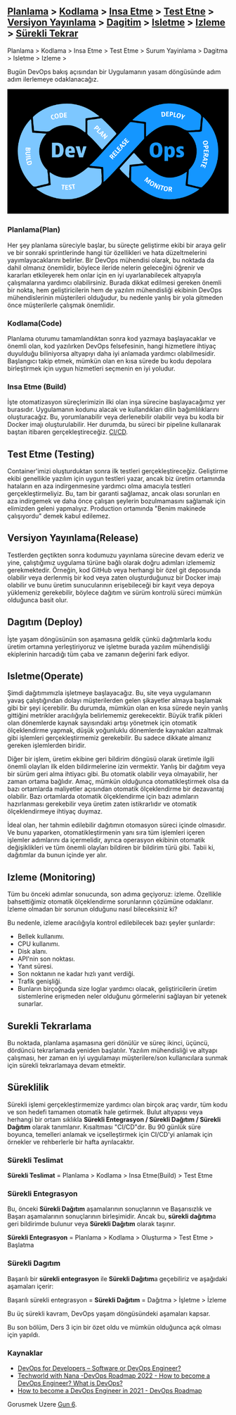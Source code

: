 ## [Planlama](#planlama) > [Kodlama](#kodlama) > [Insa Etme](#insaetme) > [Test Etne](#testetme) > [Versiyon Yayınlama](#versiyonyayinlama) > [Dagitim](#dagitim) > [Isletme](#isletme) > [Izleme](#izleme) > [Sürekli Tekrar](#sureklitekrar)


Planlama > Kodlama > Insa Etme > Test Etme > Surum Yayinlama > Dagitma > Isletme > Izleme >

Bugün DevOps bakış açısından bir Uygulamanın yasam döngüsünde adım adım ilerlemeye odaklanacağız.

![DevOps](Images/Day5_DevOps8.png)

### Planlama(Plan)

Her şey planlama süreciyle başlar, bu süreçte geliştirme ekibi bir araya gelir ve bir sonraki sprintlerinde hangi tür özellikleri ve hata düzeltmelerini yayımlayacaklarını belirler. Bir DevOps mühendisi olarak, bu noktada da dahil olmanız önemlidir, böylece ileride nelerin geleceğini öğrenir ve kararları etkileyerek hem onlar için en iyi uyarlanabilecek altyapıyla çalışmalarına yardımcı olabilirsiniz. Burada dikkat edilmesi gereken önemli bir nokta, hem geliştiricilerin hem de yazılım mühendisliği ekibinin DevOps mühendislerinin müşterileri olduğudur, bu nedenle yanlış bir yola gitmeden önce müşterilerle çalışmak önemlidir.

### Kodlama(Code)

Planlama oturumu tamamlandıktan sonra kod yazmaya başlayacaklar ve önemli olan, kod yazılırken DevOps felsefesinin, hangi hizmetlere ihtiyaç duyulduğu biliniyorsa altyapıyı daha iyi anlamada yardımcı olabilmesidir. Başlangıcı takip etmek, mümkün olan en kısa sürede bu kodu depolara birleştirmek için uygun hizmetleri seçmenin en iyi yoludur.

### Insa Etme (Build)

İşte otomatizasyon süreçlerimizin ilki olan inşa sürecine başlayacağımız yer burasıdır. Uygulamanın kodunu alacak ve kullandıkları dilin bağımlılıklarını oluşturacağız. Bu, yorumlanabilir veya derlenebilir olabilir veya bu kodla bir Docker imajı oluşturulabilir. Her durumda, bu süreci bir pipeline kullanarak baştan itibaren gerçekleştireceğiz. [CI/CD](https://en.wikipedia.org/wiki/CI/CD).

## Test Etme (Testing)

Container'imizi oluşturduktan sonra ilk testleri gerçekleştireceğiz. Geliştirme ekibi genellikle yazılım için uygun testleri yazar, ancak biz üretim ortamında hataların en aza indirgenmesine yardımcı olma amacıyla testleri gerçekleştirmeliyiz. Bu, tam bir garanti sağlamaz, ancak olası sorunları en aza indirgemek ve daha önce çalışan şeylerin bozulmamasını sağlamak için elimizden geleni yapmalıyız. Production ortamında "Benim makinede çalışıyordu" demek kabul edilemez.

## Versiyon Yayınlama(Release)

Testlerden geçtikten sonra kodumuzu yayınlama sürecine devam ederiz ve yine, çalıştığımız uygulama türüne bağlı olarak doğru adımları izlememiz gerekmektedir. Örneğin, kod GitHub veya herhangi bir özel git deposunda olabilir veya derlenmiş bir kod veya zaten oluşturduğunuz bir Docker imajı olabilir ve bunu üretim sunucularının erişebileceği bir kayıt veya depoya yüklemeniz gerekebilir, böylece dağıtım ve sürüm kontrolü süreci mümkün olduğunca basit olur.

## Dagıtım (Deploy)

İşte yaşam döngüsünün son aşamasına geldik çünkü dağıtımlarla kodu üretim ortamına yerleştiriyoruz ve işletme burada yazılım mühendisliği ekiplerinin harcadığı tüm çaba ve zamanın değerini fark ediyor.

## Isletme(Operate)

Şimdi dağıtımımızla işletmeye başlayacağız. Bu, site veya uygulamanın yavaş çalıştığından dolayı müşterilerden gelen şikayetler almaya başlamak gibi bir şeyi içerebilir. Bu durumda, mümkün olan en kısa sürede neyin yanlış gittiğini metrikler aracılığıyla belirlememiz gerekecektir. Büyük trafik pikleri olan dönemlerde kaynak sayısındaki artışı yönetmek için otomatik ölçeklendirme yapmak, düşük yoğunluklu dönemlerde kaynakları azaltmak gibi işlemleri gerçekleştirmemiz gerekebilir. Bu sadece dikkate almanız gereken işlemlerden biridir.

Diğer bir işlem, üretim ekibine geri bildirim döngüsü olarak üretimle ilgili önemli olayları ilk elden bildirmelerine izin vermektir. Yanlış bir dağıtım veya bir sürüm geri alma ihtiyacı gibi. Bu otomatik olabilir veya olmayabilir, her zaman ortama bağlıdır. Amaç, mümkün olduğunca otomatikleştirmek olsa da bazı ortamlarda maliyetler açısından otomatik ölçeklendirme bir dezavantaj olabilir. Bazı ortamlarda otomatik ölçeklendirme için bazı adımların hazırlanması gerekebilir veya üretim zaten istikrarlıdır ve otomatik ölçeklendirmeye ihtiyaç duymaz.

İdeal olan, her tahmin edilebilir dağıtımın otomasyon süreci içinde olmasıdır. Ve bunu yaparken, otomatikleştirmenin yanı sıra tüm işlemleri içeren işlemler adımlarını da içermelidir, ayrıca operasyon ekibinin otomatik değişiklikleri ve tüm önemli olayları bildiren bir bildirim türü gibi. Tabii ki, dağıtımlar da bunun içinde yer alır.

## Izleme (Monitoring)

Tüm bu önceki adımlar sonucunda, son adıma geçiyoruz: izleme. Özellikle bahsettiğimiz otomatik ölçeklendirme sorunlarının çözümüne odaklanır. İzleme olmadan bir sorunun olduğunu nasıl bileceksiniz ki?

Bu nedenle, izleme aracılığıyla kontrol edilebilecek bazı şeyler şunlardır:

- Bellek kullanımı.
- CPU kullanımı.
- Disk alanı.
- API'nin son noktası.
- Yanıt süresi.
- Son noktanın ne kadar hızlı yanıt verdiği.
- Trafik genişliği.
- Bunların birçoğunda size loglar yardımcı olacak, geliştiricilerin üretim sistemlerine erişmeden neler olduğunu görmelerini sağlayan bir yetenek sunarlar.

## Surekli Tekrarlama

Bu noktada, planlama aşamasına geri dönülür ve süreç ikinci, üçüncü, dördüncü tekrarlamada yeniden başlatılır. Yazılım mühendisliği ve altyapı çalışması, her zaman en iyi uygulamayı müşterilere/son kullanıcılara sunmak için sürekli tekrarlamaya devam etmektir.

## Süreklilik

Sürekli işlemi gerçekleştirmemize yardımcı olan birçok araç vardır, tüm kodu ve son hedefi tamamen otomatik hale getirmek. Bulut altyapısı veya herhangi bir ortam sıklıkla **Sürekli Entegrasyon / Sürekli Dağıtım / Sürekli Dağıtım** olarak tanımlanır. Kısaltması "CI/CD"dır. Bu 90 günlük süre boyunca, temelleri anlamak ve içselleştirmek için CI/CD'yi anlamak için örnekler ve rehberlerle bir hafta ayrılacaktır.

### Sürekli Teslimat

**Sürekli Teslimat** = Planlama > Kodlama > Insa Etme(Build) > Test Etme

### Sürekli Entegrasyon

Bu, önceki **Sürekli Dağıtım** aşamalarının sonuçlarının ve Başarısızlık ve Başarı aşamalarının sonuçlarının birleşimidir. Ancak bu, **sürekli dağıtım**a geri bildirimde bulunur veya **Sürekli Dağıtım** olarak taşınır.

**Sürekli Entegrasyon** = Planlama > Kodlama > Oluşturma > Test Etme > Başlatma

### Sürekli Dagıtım

Başarılı bir **sürekli entegrasyon** ile **Sürekli Dağıtım**a geçebiliriz ve aşağıdaki aşamaları içerir:

Başarılı sürekli entegrasyon = **Sürekli Dağıtım** = Dağıtma > İşletme > İzleme

Bu üç sürekli kavram, DevOps yaşam döngüsündeki aşamaları kapsar.

Bu son bölüm, Ders 3 için bir özet oldu ve mümkün olduğunca açık olması için yapıldı.

### Kaynaklar

- [DevOps for Developers – Software or DevOps Engineer?](https://www.youtube.com/watch?v=a0-uE3rOyeU)
- [Techworld with Nana -DevOps Roadmap 2022 - How to become a DevOps Engineer? What is DevOps?](https://www.youtube.com/watch?v=9pZ2xmsSDdo&t=125s)
- [How to become a DevOps Engineer in 2021 - DevOps Roadmap](https://www.youtube.com/watch?v=5pxbp6FyTfk)

Gorusmek Uzere [Gun 6](day06.md).
